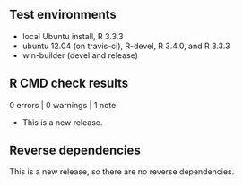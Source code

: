 ## Test environments
* local Ubuntu install, R 3.3.3
* ubuntu 12.04 (on travis-ci), R-devel, R 3.4.0, and R 3.3.3
* win-builder (devel and release)

## R CMD check results

0 errors | 0 warnings | 1 note

* This is a new release.

## Reverse dependencies

This is a new release, so there are no reverse dependencies.
